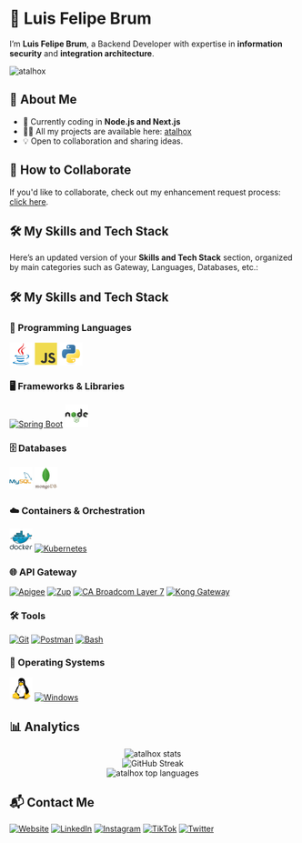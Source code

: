 # 👋 Luis Felipe Brum

I’m **Luis Felipe Brum**, a Backend Developer with expertise in **information security** and **integration architecture**.

<p align="left">
  <img src="https://komarev.com/ghpvc/?username=atalhox&label=Profile%20views&color=0e75b6&style=flat" alt="atalhox" />
</p>

## 🚀 About Me

- 🌱 Currently coding in **Node.js and Next.js**  
- 👨‍💻 All my projects are available here: [atalhox](https://github.com/atalhox)  
- 💡 Open to collaboration and sharing ideas.  

## 🤝 How to Collaborate

If you'd like to collaborate, check out my enhancement request process: [click here](https://gist.github.com/atalhox/adb28140d9c08ce4d2b3ea6ddbe21c63).

## 🛠️ My Skills and Tech Stack

Here’s an updated version of your **Skills and Tech Stack** section, organized by main categories such as Gateway, Languages, Databases, etc.:

## 🛠️ My Skills and Tech Stack

### 🔧 Programming Languages
<p align="left">
  <a href="https://www.java.com" target="_blank"><img src="https://raw.githubusercontent.com/devicons/devicon/master/icons/java/java-original.svg" alt="Java" width="40" height="40"/></a>
  <a href="https://developer.mozilla.org/en-US/docs/Web/JavaScript" target="_blank"><img src="https://raw.githubusercontent.com/devicons/devicon/master/icons/javascript/javascript-original.svg" alt="JavaScript" width="40" height="40"/></a>
  <a href="https://www.python.org" target="_blank"><img src="https://raw.githubusercontent.com/devicons/devicon/master/icons/python/python-original.svg" alt="Python" width="40" height="40"/></a>
</p>

### 🖥️ Frameworks & Libraries
<p align="left">
  <a href="https://spring.io/" target="_blank"><img src="https://www.svgrepo.com/show/376350/spring.svg" alt="Spring Boot" width="40" height="40"/></a>
  <a href="https://nodejs.org" target="_blank"><img src="https://raw.githubusercontent.com/devicons/devicon/master/icons/nodejs/nodejs-original-wordmark.svg" alt="Node.js" width="40" height="40"/></a>
</p>

### 🗄️ Databases
<p align="left">
  <a href="https://www.mysql.com/" target="_blank"><img src="https://raw.githubusercontent.com/devicons/devicon/master/icons/mysql/mysql-original-wordmark.svg" alt="MySQL" width="40" height="40"/></a>
  <a href="https://www.mongodb.com/" target="_blank"><img src="https://raw.githubusercontent.com/devicons/devicon/master/icons/mongodb/mongodb-original-wordmark.svg" alt="MongoDB" width="40" height="40"/></a>
</p>

### ☁️ Containers & Orchestration
<p align="left">
  <a href="https://www.docker.com/" target="_blank"><img src="https://raw.githubusercontent.com/devicons/devicon/master/icons/docker/docker-original-wordmark.svg" alt="Docker" width="40" height="40"/></a>
  <a href="https://kubernetes.io" target="_blank"><img src="https://www.vectorlogo.zone/logos/kubernetes/kubernetes-icon.svg" alt="Kubernetes" width="40" height="40"/></a>
</p>

### 🌐 API Gateway
<p align="left"> 
  <!-- Apigee -->
  <a href="https://cloud.google.com/apigee" target="_blank"><img src="https://upload.wikimedia.org/wikipedia/commons/a/aa/Apigee_logo.svg" alt="Apigee" width="120" height="40"/></a> 
  <!-- Zup -->
  <a href="https://www.zup.com.br/" target="_blank"><img src="https://web.archive.org/web/20200824142205im_/https://uploads-ssl.webflow.com/5cac6236f8d44ddee118d97c/5e666d594f66c9c1e9c3ce74_LogoRGB2-p-500.png" alt="Zup" width="90" height="40"/></a> 
  <!-- CA Broadcom Layer 7 -->
  <a href="https://www.broadcom.com/" target="_blank"> 
    <img src="https://techdocs.broadcom.com/etc.clientlibs/broadcom/clientlibs/clientlib-site/resources/assets/avago-logo.png" alt="CA Broadcom Layer 7" width="180" height="40"/></a> 
  <!-- Kong Gateway -->
  <a href="https://konghq.com/" target="_blank"><img src="https://ramonduraes.net/wp-content/uploads/2021/04/kong.png" alt="Kong Gateway" width="150" height="40"/></a> 
</p>

### 🛠️ Tools
<p align="left">
  <a href="https://git-scm.com/" target="_blank"><img src="https://www.vectorlogo.zone/logos/git-scm/git-scm-icon.svg" alt="Git" width="40" height="40"/></a>
  <a href="https://postman.com" target="_blank"><img src="https://www.vectorlogo.zone/logos/getpostman/getpostman-icon.svg" alt="Postman" width="40" height="40"/></a>
  <a href="https://www.gnu.org/software/bash/" target="_blank"><img src="https://www.vectorlogo.zone/logos/gnu_bash/gnu_bash-icon.svg" alt="Bash" width="40" height="40"/></a>
</p>

### 🐧 Operating Systems
<p align="left"> 
    <a href="https://www.linux.org/" target="_blank"><img src="https://raw.githubusercontent.com/devicons/devicon/master/icons/linux/linux-original.svg" alt="Linux" width="40" height="40"/></a> 
    <a href="https://www.microsoft.com/windows" target="_blank"><img src="https://upload.wikimedia.org/wikipedia/commons/8/87/Windows_logo_-_2021.svg" alt="Windows" width="40" height="40"/></a>
</p>

## 📊 Analytics

<div align="center">
  <!-- GitHub Stats -->
  <img src="https://github-readme-stats.vercel.app/api?username=atalhox&show_icons=true&locale=en" alt="atalhox stats" />

  <!-- GitHub Streak Stats -->
  <br>
  <img src="https://github-readme-streak-stats.herokuapp.com?user=atalhox" alt="GitHub Streak" />

  <!-- Top Languages -->
  <br>
  <img src="https://github-readme-stats.vercel.app/api/top-langs?username=atalhox&show_icons=true&locale=en&layout=compact" alt="atalhox top languages" />
</div>

## 📬 Contact Me

<a href="https://www.felipebrum.com" target="_blank"><img src="https://avatars.githubusercontent.com/u/53919226" alt="Website" width="40"></a>
<a href="https://br.linkedin.com/in/luisfelipebrum" target="_blank"><img src="https://cdn-icons-png.flaticon.com/512/174/174857.png" alt="LinkedIn" width="40"></a>
<a href="https://www.instagram.com/eunaoeradev" target="_blank"><img src="https://cdn-icons-png.flaticon.com/512/2111/2111463.png" alt="Instagram" width="40"></a>
<a href="https://www.tiktok.com/@eunaoeradev" target="_blank"><img src="https://i.pinimg.com/originals/22/0a/62/220a624ba2fa59ddda4db763f474f50f.jpg" alt="TikTok" width="40"></a>
<a href="https://twitter.com/eunaoeradev" target="_blank"><img src="https://raw.githubusercontent.com/rahuldkjain/github-profile-readme-generator/master/src/images/icons/Social/twitter.svg" alt="Twitter" width="40"></a>
